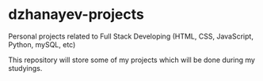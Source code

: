 # dzhanayev-projects
Personal projects related to Full Stack Developing (HTML, CSS, JavaScript, Python, mySQL, etc)

This repository will store some of my projects which will be done during my studyings.
